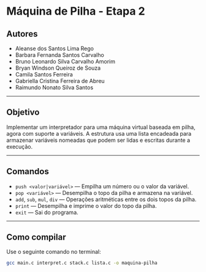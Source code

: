 # Máquina de Pilha - Etapa 2

## Autores
- Aleanse dos Santos Lima Rego  
- Barbara Fernanda Santos Carvalho  
- Bruno Leonardo Silva Carvalho Amorim  
- Bryan Windson Queiroz de Souza  
- Camila Santos Ferreira  
- Gabriella Cristina Ferreira de Abreu  
- Raimundo Nonato Silva Santos

---

## Objetivo
Implementar um interpretador para uma máquina virtual baseada em pilha, agora com suporte a variáveis. A estrutura usa uma lista encadeada para armazenar variáveis nomeadas que podem ser lidas e escritas durante a execução.

---

## Comandos
- `push <valor|variável>` — Empilha um número ou o valor da variável.
- `pop <variável>` — Desempilha o topo da pilha e armazena na variável.
- `add`, `sub`, `mul`, `div` — Operações aritméticas entre os dois topos da pilha.
- `print` — Desempilha e imprime o valor do topo da pilha.
- `exit` — Sai do programa.

---

## Como compilar
Use o seguinte comando no terminal:

```bash
gcc main.c interpret.c stack.c lista.c -o maquina-pilha
